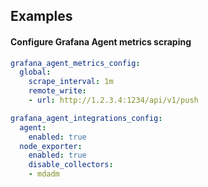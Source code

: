 Examples
--------

#### Configure Grafana Agent metrics scraping

```YAML
grafana_agent_metrics_config:
  global:
    scrape_interval: 1m
    remote_write:
    - url: http://1.2.3.4:1234/api/v1/push

grafana_agent_integrations_config:
  agent:
    enabled: true
  node_exporter:
    enabled: true
    disable_collectors:
    - mdadm
```
